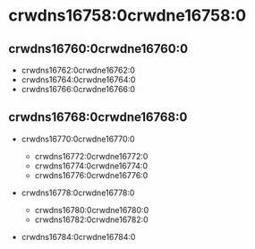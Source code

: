 # crwdns16758:0crwdne16758:0

## crwdns16760:0crwdne16760:0

- crwdns16762:0crwdne16762:0
- crwdns16764:0crwdne16764:0
- crwdns16766:0crwdne16766:0

## crwdns16768:0crwdne16768:0

- crwdns16770:0crwdne16770:0
    
    - crwdns16772:0crwdne16772:0
    - crwdns16774:0crwdne16774:0
    - crwdns16776:0crwdne16776:0

- crwdns16778:0crwdne16778:0
    
    - crwdns16780:0crwdne16780:0
    - crwdns16782:0crwdne16782:0

- crwdns16784:0crwdne16784:0